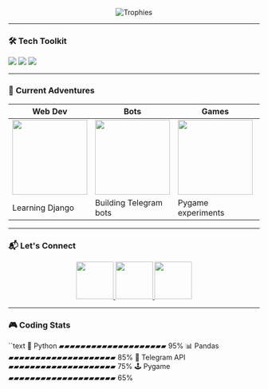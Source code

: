
<p align="center">
  <img src="https://github-profile-trophy.vercel.app/?username=gothamcitymurder&theme=onedark&row=1&column=6" alt="Trophies">
</p>

---

### 🛠️ **Tech Toolkit**
<p align="left">
  <img src="https://img.shields.io/badge/Python-3776AB?style=for-the-badge&logo=python&logoColor=white">
  <img src="https://img.shields.io/badge/Git-F05032?style=for-the-badge&logo=git&logoColor=white">
  <img src="https://img.shields.io/badge/VS_Code-007ACC?style=for-the-badge&logo=visual-studio-code&logoColor=white">
</p>

---

### 🌱 **Current Adventures**
| **Web Dev** | **Bots** | **Games** | **Data** |
|-------------|----------|-----------|----------|
| <img src="https://media.giphy.com/media/juua9i2c2fA0AIp2iq/giphy.gif" width="150"> | <img src="https://media.giphy.com/media/ZXKZWB13D6gvO7Iktj/giphy.gif" width="150"> | <img src="https://media.giphy.com/media/3oKIPEqDGUULpEU0aQ/giphy.gif" width="150"> | <img src="https://media.giphy.com/media/LpiVeIRgrq6a2js7JX/giphy.gif" width="150"> |
| Learning Django | Building Telegram bots | Pygame experiments | Pandas analysis |

---

### 📬 **Let's Connect**
<p align="center">
  <a href="https://t.me/VIP_HA_CEPBEPE">
    <img src="https://img.icons8.com/clouds/100/telegram-app.png" width="75">
  </a>
  <a href="https://instagram.com/VIP_HA_CEPBEPE">
    <img src="https://img.icons8.com/clouds/100/instagram.png" width="75">
  </a>
  <a href="mailto:phreshboyswaga@gmail.com">
    <img src="https://img.icons8.com/clouds/100/gmail.png" width="75">
  </a>
</p>

---

### 🎮 **Coding Stats**
``text
🐍 Python       ▰▰▰▰▰▰▰▰▰▰▰▰▰▰▰▰▰▰▰▰ 95% 
📊 Pandas      ▰▰▰▰▰▰▰▰▰▰▰▰▰▰▰▰▰▰▰▰ 85% 
🤖 Telegram API ▰▰▰▰▰▰▰▰▰▰▰▰▰▰▰▰▰▰▰▰ 75% 
🕹️ Pygame      ▰▰▰▰▰▰▰▰▰▰▰▰▰▰▰▰▰▰▰▰ 65% 
